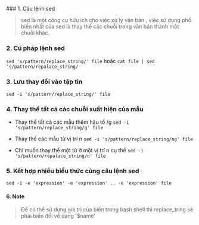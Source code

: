 ﻿﻿### 1. Câu lệnh sed > sed là một công cụ hữu ích cho việc xử lý văn bản , việc sử dụng phổ biến nhất của sed là thay thế các chuỗi trong văn bảnthành một chuỗi khác.### 2. Cú pháp lệnh sed` sed 's/pattern/replace_string/' file `hoặc` cat file | sed 's/pattern/repalace_string/ `### 3. Lưu thay đổi vào tập tin ` sed -i 's/pattern/replace_string/' file `### 4. Thay thế tất cả các chuỗi xuất hiện của mẫu- Thay thế tất cả các mẫu thêm hậu tố /g` sed -i 's/pattern/replace_string/g' file ` - Thay thế các mẫu từ vị trí n ` sed -i 's/pattern/replace_string/ng' file  `- Chỉ muốn thay thế một từ ở một vị trí n cụ thể ` sed -i 's/pattern/repalace_string/n' file `### 5. Kết hợp nhiều biểu thức cùng câu lệnh sed` sed -i -e 'expression' -e 'expression' .. -e 'expression' file `#### 6. Note> Để có thể sử dụng giá trị của biến trong bash shell thì replace_tring sẽ phải biến đổi về dạng '$name'
